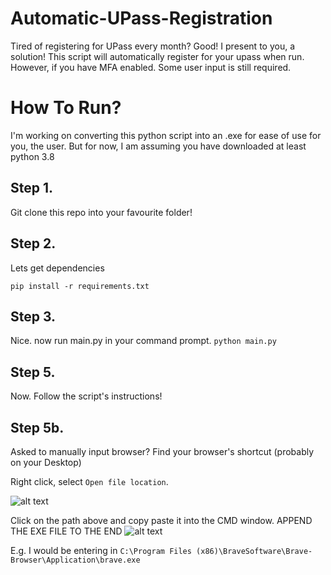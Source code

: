 # Automatic-UPass-Registration
Tired of registering for UPass every month? Good!
I present to you, a solution!
This script will automatically register for your upass when run.
However, if you have MFA enabled. Some user input is still required.

# How To Run?
I'm working on converting this python script into an .exe for ease of use for you, the user. 
But for now, I am assuming you have downloaded at least python 3.8

## Step 1.
Git clone this repo into your favourite folder! 

## Step 2.
Lets get dependencies

```pip install -r requirements.txt```

## Step 3.
Nice. now run main.py in your command prompt.
```python main.py```

## Step 5.
Now. Follow the script's instructions!

## Step 5b.
Asked to manually input browser?
Find your browser's shortcut (probably on your Desktop)

Right click, select `Open file location`.

![alt text](https://i.imgur.com/g1Z4rUx.png)

Click on the path above and copy paste it into the CMD window. APPEND THE EXE FILE TO THE END
![alt text](https://i.imgur.com/FLRlDWm.png)

E.g. I would be entering in `C:\Program Files (x86)\BraveSoftware\Brave-Browser\Application\brave.exe`


